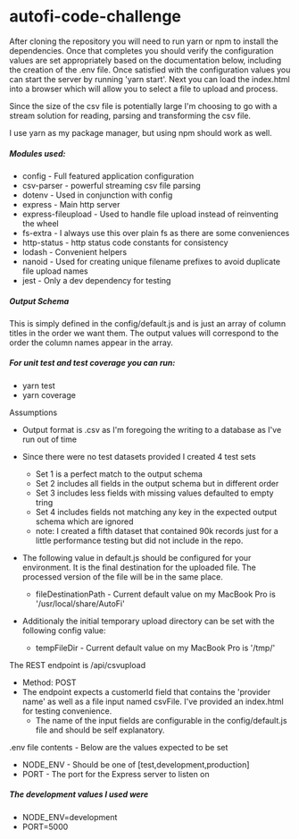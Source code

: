 # autofi-code-challenge

After cloning the repository you will need to run yarn or npm to install the dependencies. Once that completes you should verify the configuration values are set appropriately based on the documentation below, including the creation of the .env file. Once satisfied with the configuration values you can start the server by running 'yarn start'.
Next you can load the index.html into a browser which will allow you to select a file to upload and process.

Since the size of the csv file is potentially large I'm choosing to go with a stream solution for reading, parsing and transforming the csv file.

I use yarn as my package manager, but using npm should work as well.

##### Modules used:
* config - Full featured application configuration
* csv-parser - powerful streaming csv file parsing
* dotenv - Used in conjunction with config
* express - Main http server
* express-fileupload - Used to handle file upload instead of reinventing the wheel
* fs-extra - I always use this over plain fs as there are some conveniences
* http-status - http status code constants for consistency
* lodash - Convenient helpers
* nanoid - Used for creating unique filename prefixes to avoid duplicate file upload names
* jest - Only a dev dependency for testing

##### Output Schema
This is simply defined in the config/default.js and is just an array of column titles in the order we want them. The output values will correspond to the order the column names appear in the array.

##### For unit test and test coverage you can run:
* yarn test
* yarn coverage

Assumptions
* Output format is .csv as I'm foregoing the writing to a database as I've run out of time
* Since there were no test datasets provided I created 4 test sets
  * Set 1 is a perfect match to the output schema
  * Set 2 includes all fields in the output schema but in different order
  * Set 3 includes less fields with missing values defaulted to empty tring
  * Set 4 includes fields not matching any key in the expected output schema which are ignored
  * note: I created a fifth dataset that contained 90k records just for a little performance testing but did not include in the repo.

* The following value in default.js should be configured for your environment. It is the final destination for the uploaded file. The processed version of the file will be in the same place.
  * fileDestinationPath - Current default value on my MacBook Pro is '/usr/local/share/AutoFi'
* Additionaly the initial temporary upload directory can be set with the following config value:
  * tempFileDir - Current default value on my MacBook Pro is '/tmp/' 

The REST endpoint is /api/csvupload
* Method: POST
* The endpoint expects a customerId field that contains the 'provider name' as well as a file input named csvFile. I've provided an index.html for testing convenience.
  * The name of the input fields are configurable in the config/default.js file and should be self explanatory.
  
.env file contents - Below are the values expected to be set
  * NODE_ENV - Should be one of [test,development,production]
  * PORT - The port for the Express server to listen on

##### The development values I used were
* NODE_ENV=development
* PORT=5000
